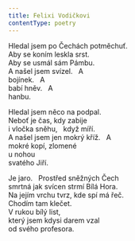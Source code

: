 ```yaml
---
title: Felixi Vodičkovi
contentType: poetry
---
```


<section>

Hledal jsem po Čechách potměchuť.  
Aby se koním leskla srst.  
Aby se usmál sám Pámbu.  
A našel jsem svízel.   A  
bojínek.   A  
babí hněv.   A  
hanbu.

Hledal jsem něco na podpal.  
Neboť je čas, kdy zabije  
i vločka sněhu,   když míří.  
A našel jsem jen mokrý kříž.   A   
mokré kopí, zlomené  
u nohou  
svatého Jiří.

Je jaro.   Prostřed sněžných Čech  
smrtná jak svícen strmí Bílá Hora.  
Na jejím vrchu tvrz, kde spí má řeč.  
Chodím tam klečet.  
V rukou bílý list,  
který jsem kdysi darem vzal  
od svého profesora.

</section>
